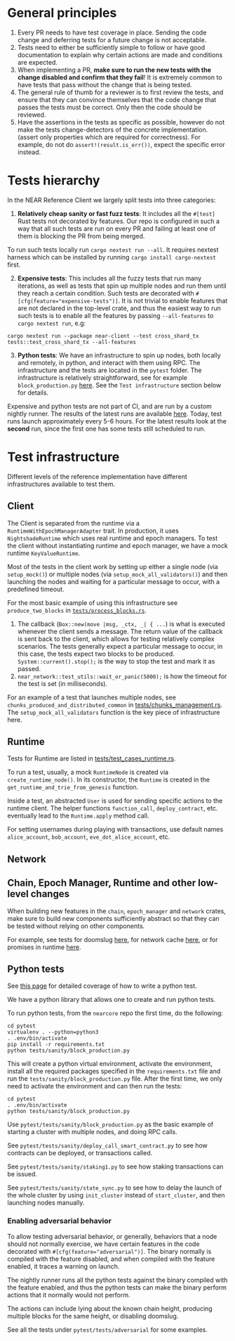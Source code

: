 # General principles

1. Every PR needs to have test coverage in place. Sending the code change and
   deferring tests for a future change is not acceptable.
2. Tests need to either be sufficiently simple to follow or have good
   documentation to explain why certain actions are made and conditions are
   expected.
3. When implementing a PR, **make sure to run the new tests with the change
   disabled and confirm that they fail**! It is extremely common to have tests
   that pass without the change that is being tested.
4. The general rule of thumb for a reviewer is to first review the tests, and
   ensure that they can convince themselves that the code change that passes the
   tests must be correct. Only then the code should be reviewed.
5. Have the assertions in the tests as specific as possible,
   however do not make the tests change-detectors of the concrete implementation.
   (assert only properties which are required for correctness).
   For example, do not do `assert!(result.is_err())`, expect the specific error instead.

# Tests hierarchy

In the NEAR Reference Client we largely split tests into three categories:

1. **Relatively cheap sanity or fast fuzz tests**: It includes all the `#[test]`
   Rust tests not decorated by features. Our repo is configured in such a way
   that all such tests are run on every PR and failing at least one of them is
   blocking the PR from being merged.

To run such tests locally run `cargo nextest run --all`.
It requires nextest harness which can be installed by running `cargo install cargo-nextest` first.

2. **Expensive tests**: This includes all the fuzzy tests that run many iterations,
   as well as tests that spin up multiple nodes and run them until they reach a
   certain condition. Such tests are decorated with
   `#[cfg(feature="expensive-tests")]`. It is not trivial to enable features
   that are not declared in the top-level crate, and thus the easiest way to run
   such tests is to enable all the features by passing `--all-features` to
   `cargo nextest run`, e.g:

`cargo nextest run --package near-client --test cross_shard_tx
tests::test_cross_shard_tx --all-features`

3. **Python tests**: We have an infrastructure to spin up nodes, both locally and
   remotely, in python, and interact with them using RPC. The infrastructure and
   the tests are located in the `pytest` folder. The infrastructure is relatively
   straightforward, see for example `block_production.py`
   [here](https://github.com/nearprotocol/nearcore/blob/master/pytest/tests/sanity/block_production.py).
   See the `Test infrastructure` section below for details.

Expensive and python tests are not part of CI, and are run by a custom nightly
runner. The results of the latest runs are available
[here](http://nightly.neartest.com/). Today, test runs launch approximately
every 5-6 hours. For the latest results look at the **second** run, since the
first one has some tests still scheduled to run.

# Test infrastructure

Different levels of the reference implementation have different infrastructures
available to test them.

## Client

The Client is separated from the runtime via a `RuntimeWithEpochManagerAdapter` trait.
In production, it uses `NightshadeRuntime` which uses real runtime and epoch managers.
To test the client without instantiating runtime and epoch manager, we have a mock runtime
`KeyValueRuntime`.

Most of the tests in the client work by setting up either a single node (via
`setup_mock()`) or multiple nodes (via `setup_mock_all_validators()`) and then
launching the nodes and waiting for a particular message to occur, with a
predefined timeout.

For the most basic example of using this infrastructure see `produce_two_blocks`
in
[`tests/process_blocks.rs`](https://github.com/nearprotocol/nearcore/blob/master/chain/client/tests/process_blocks.rs).

1. The callback (`Box::new(move |msg, _ctx, _| { ...`) is what is executed
   whenever the client sends a message. The return value of the callback is sent
   back to the client, which allows for testing relatively complex scenarios. The
   tests generally expect a particular message to occur, in this case, the tests
   expect two blocks to be produced. `System::current().stop();` is the way to
   stop the test and mark it as passed.
2. `near_network::test_utils::wait_or_panic(5000);` is how the timeout for the
   test is set (in milliseconds).

For an example of a test that launches multiple nodes, see
`chunks_produced_and_distributed_common` in
[tests/chunks_management.rs](https://github.com/nearprotocol/nearcore/blob/master/chain/client/tests/chunks_management.rs).
The `setup_mock_all_validators` function is the key piece of infrastructure here.

## Runtime

Tests for Runtime are listed in
[tests/test_cases_runtime.rs](https://github.com/near/nearcore/blob/master/tests/test_cases_runtime.rs).

To run a test, usually, a mock `RuntimeNode` is created via `create_runtime_node()`.
In its constructor, the `Runtime` is created in the
`get_runtime_and_trie_from_genesis` function.

Inside a test, an abstracted `User` is used for sending specific actions to the
runtime client. The helper functions `function_call`, `deploy_contract`, etc.
eventually lead to the `Runtime.apply` method call.

For setting usernames during playing with transactions, use default names
`alice_account`, `bob_account`, `eve_dot_alice_account`, etc.

## Network

<!-- TODO: Explain the `runner` here -->

## Chain, Epoch Manager, Runtime and other low-level changes

When building new features in the `chain`, `epoch_manager` and `network` crates,
make sure to build new components sufficiently abstract so that they can be tested
without relying on other components.

For example, see tests for doomslug
[here](https://github.com/nearprotocol/nearcore/blob/master/chain/chain/tests/doomslug.rs),
for network cache
[here](https://github.com/nearprotocol/nearcore/blob/master/chain/network/tests/cache_edges.rs),
or for promises in runtime
[here](https://github.com/nearprotocol/nearcore/blob/master/runtime/near-vm-logic/tests/test_promises.rs).

## Python tests

See
[this page](https://github.com/nearprotocol/nearcore/wiki/Writing-integration-tests-for-nearcore)
for detailed coverage of how to write a python test.

We have a python library that allows one to create and run python tests.

To run python tests, from the `nearcore` repo the first time, do the following:

```shell
cd pytest
virtualenv . --python=python3
. .env/bin/activate
pip install -r requirements.txt
python tests/sanity/block_production.py
```

This will create a python virtual environment, activate the environment, install
all the required packages specified in the `requirements.txt` file and run the
`tests/sanity/block_production.py` file. After the first time, we only need to
activate the environment and can then run the tests:

```shell
cd pytest
. .env/bin/activate
python tests/sanity/block_production.py
```

Use `pytest/tests/sanity/block_production.py` as the basic example of starting a
cluster with multiple nodes, and doing RPC calls.

See `pytest/tests/sanity/deploy_call_smart_contract.py` to see how contracts can
be deployed, or transactions called.

See `pytest/tests/sanity/staking1.py` to see how staking transactions can be
issued.

See `pytest/tests/sanity/state_sync.py` to see how to delay the launch of the
whole cluster by using `init_cluster` instead of `start_cluster`, and then
launching nodes manually.

### Enabling adversarial behavior

To allow testing adversarial behavior, or generally, behaviors that a node should
not normally exercise, we have certain features in the code decorated with
`#[cfg(feature="adversarial")]`. The binary normally is compiled with the
feature disabled, and when compiled with the feature enabled, it traces a
warning on launch.

The nightly runner runs all the python tests against the binary compiled with
the feature enabled, and thus the python tests can make the binary perform
actions that it normally would not perform.

The actions can include lying about the known chain height, producing multiple
blocks for the same height, or disabling doomslug.

See all the tests under `pytest/tests/adversarial` for some examples.
